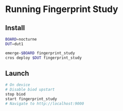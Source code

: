 # Running Fingerprint Study

## Install

```bash
BOARD=nocturne
DUT=dut1

emerge-$BOARD fingerprint_study
cros deploy $DUT fingerprint_study
```

## Launch

```bash
# On device
# Disable biod upstart
stop biod
start fingerprint_study
# Navigate to http://localhost:9000
```
